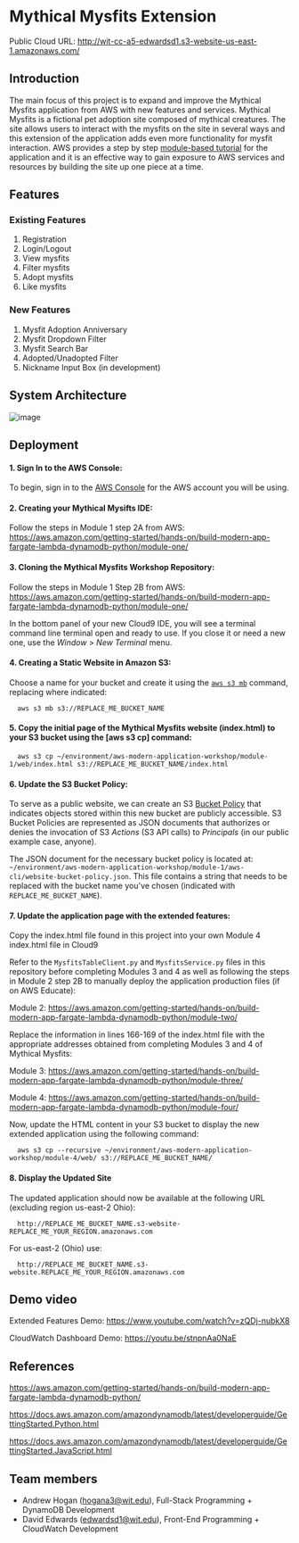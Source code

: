 # Mythical Mysfits Extension

Public Cloud URL: http://wit-cc-a5-edwardsd1.s3-website-us-east-1.amazonaws.com/

## Introduction

The main focus of this project is to expand and improve the Mythical Mysfits application from AWS with new features and services. Mythical Mysfits is a fictional pet adoption site composed of mythical creatures. The site allows users to interact with the mysfits on the site in several ways and this extension of the application adds even more functionality for mysfit interaction. AWS provides a step by step [module-based tutorial](https://aws.amazon.com/getting-started/hands-on/build-modern-app-fargate-lambda-dynamodb-python/) for the application and it is an effective way to gain exposure to AWS services and resources by building the site up one piece at a time.

## Features 
### Existing Features
1. Registration
2. Login/Logout
3. View mysfits 
4. Filter mysfits
5. Adopt mysfits
6. Like mysfits

### New Features
1. Mysfit Adoption Anniversary
2. Mysfit Dropdown Filter
3. Mysfit Search Bar
4. Adopted/Unadopted Filter
5. Nickname Input Box (in development)

## System Architecture
![image](https://user-images.githubusercontent.com/43997359/129091401-08dd10b0-e438-497e-b740-13d00a9914a7.png)

## Deployment
#### 1. Sign In to the AWS Console:

To begin, sign in to the [AWS Console](https://console.aws.amazon.com) for the AWS account you will be using.
  
#### 2. Creating your Mythical Mysifts IDE:

Follow the steps in Module 1 step 2A from AWS: https://aws.amazon.com/getting-started/hands-on/build-modern-app-fargate-lambda-dynamodb-python/module-one/

#### 3. Cloning the Mythical Mysfits Workshop Repository:

Follow the steps in Module 1 Step 2B from AWS: https://aws.amazon.com/getting-started/hands-on/build-modern-app-fargate-lambda-dynamodb-python/module-one/

In the bottom panel of your new Cloud9 IDE, you will see a terminal command line terminal open and ready to use. If you close it or need a new one, use the       *Window* > *New Terminal* menu.

#### 4. Creating a Static Website in Amazon S3:

Choose a name for your bucket and create it using the [```aws s3 mb```](https://docs.aws.amazon.com/cli/latest/reference/s3/mb.html) command, replacing where   indicated:

```
  aws s3 mb s3://REPLACE_ME_BUCKET_NAME
```
#### 5. Copy the initial page of the Mythical Mysfits website (index.html) to your S3 bucket using the [aws s3 cp] command:

```
  aws s3 cp ~/environment/aws-modern-application-workshop/module-1/web/index.html s3://REPLACE_ME_BUCKET_NAME/index.html
```

#### 6. Update the S3 Bucket Policy:

To serve as a public website, we can create an S3 [Bucket Policy](https://docs.aws.amazon.com/AmazonS3/latest/dev/example-bucket-policies.html) that indicates  objects stored within this new bucket are publicly accessible. S3 Bucket Policies are represented as JSON documents that authorizes or denies the invocation of S3 *Actions* (S3 API calls) to *Principals* (in our public example case, anyone). 

The JSON document for the necessary bucket policy is located at: `~/environment/aws-modern-application-workshop/module-1/aws-cli/website-bucket-policy.json`.  This file contains a string that needs to be replaced with the bucket name you've chosen (indicated with `REPLACE_ME_BUCKET_NAME`).

#### 7. Update the application page with the extended features:

Copy the index.html file found in this project into your own Module 4 index.html file in Cloud9

Refer to the `MysfitsTableClient.py` and `MysfitsService.py` files in this repository before completing Modules 3 and 4 as well as following the steps in Module 2 step 2B to manually deploy the application production files (if on AWS Educate):

Module 2: https://aws.amazon.com/getting-started/hands-on/build-modern-app-fargate-lambda-dynamodb-python/module-two/

Replace the information in lines 166-169 of the index.html file with the appropriate addresses obtained from completing Modules 3 and 4 of Mythical Mysfits:

Module 3: https://aws.amazon.com/getting-started/hands-on/build-modern-app-fargate-lambda-dynamodb-python/module-three/


Module 4: https://aws.amazon.com/getting-started/hands-on/build-modern-app-fargate-lambda-dynamodb-python/module-four/


Now, update the HTML content in your S3 bucket to display the new extended application using the following command:

```
  aws s3 cp --recursive ~/environment/aws-modern-application-workshop/module-4/web/ s3://REPLACE_ME_BUCKET_NAME/
```

#### 8. Display the Updated Site
The updated application should now be available at the following URL (excluding region us-east-2 Ohio):

```
  http://REPLACE_ME_BUCKET_NAME.s3-website-REPLACE_ME_YOUR_REGION.amazonaws.com
```

For us-east-2 (Ohio) use:

```
  http://REPLACE_ME_BUCKET_NAME.s3-website.REPLACE_ME_YOUR_REGION.amazonaws.com
```


## Demo video

Extended Features Demo: https://www.youtube.com/watch?v=zQDj-nubkX8

CloudWatch Dashboard Demo: https://youtu.be/stnpnAa0NaE

## References

https://aws.amazon.com/getting-started/hands-on/build-modern-app-fargate-lambda-dynamodb-python/

https://docs.aws.amazon.com/amazondynamodb/latest/developerguide/GettingStarted.Python.html

https://docs.aws.amazon.com/amazondynamodb/latest/developerguide/GettingStarted.JavaScript.html

## Team members

* Andrew Hogan (hogana3@wit.edu), Full-Stack Programming + DynamoDB Development 
* David Edwards (edwardsd1@wit.edu), Front-End Programming + CloudWatch Development

